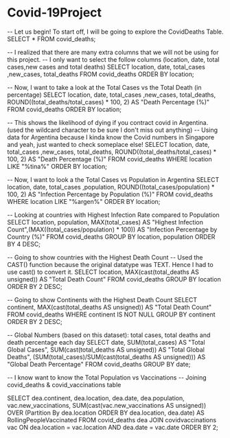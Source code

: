 # Covid-19Project

-- Let us begin! To start off, I will be going to explore the CovidDeaths Table.
SELECT *
FROM covid_deaths;

-- I realized that there are many extra columns that we will not be using for this project.
-- I only want to select the follow columns (location, date, total cases,new cases and total deaths)
SELECT location, date, total_cases ,new_cases, total_deaths
FROM covid_deaths
ORDER BY location;

-- Now, I want to take a look at the Total Cases vs the Total Death (in percentage)
SELECT location, date, total_cases ,new_cases, total_deaths, ROUND((total_deaths/total_cases) * 100, 2) AS "Death Percentage (%)"
FROM covid_deaths
ORDER BY location;

-- This shows the likelihood of dying if you contract covid in Argentina. (used the wildcard character to be sure I don't miss out anything)
-- Using data for Argentina because I kinda know the Covid numbers in Singapore and yeah, just wanted to check someplace else!
SELECT location, date, total_cases ,new_cases, total_deaths, ROUND((total_deaths/total_cases) * 100, 2) AS "Death Percentage (%)"
FROM covid_deaths
WHERE location LIKE "%tina%"
ORDER BY location;

-- Now, I want to look a the Total Cases vs Population in Argentina
SELECT location, date, total_cases ,population, ROUND((total_cases/population) * 100, 2) AS "Infection Percentage by Population (%)"
FROM covid_deaths
WHERE location LIKE "%argen%"
ORDER BY location;

-- Looking at countries with Highest Infection Rate compared to Population
SELECT location, population, MAX(total_cases) AS "Highest Infection Count",(MAX((total_cases/population) * 100)) AS "Infection Percentage by Country (%)"
FROM covid_deaths
GROUP BY location, population
ORDER BY 4 DESC;

-- Going to show countries with the Highest Death Count
-- Used the CAST() function because the original datatype was TEXT. Hence I had to use cast() to convert it.
SELECT location, MAX(cast(total_deaths AS unsigned)) AS "Total Death Count"
FROM covid_deaths
GROUP BY location
ORDER BY 2 DESC;

-- Going to show Continents with the Highest Death Count
SELECT continent, MAX(cast(total_deaths AS unsigned)) AS "Total Death Count"
FROM covid_deaths
WHERE continent IS NOT NULL
GROUP BY continent
ORDER BY 2 DESC;

-- Global Numbers (based on this dataset): total cases, total deaths and death percentage each day
SELECT date, SUM(total_cases) AS "Total Global Cases", SUM(cast(total_deaths AS unsigned)) AS "Total Global Deaths", (SUM(total_cases)/SUM(cast(total_deaths AS unsigned))) AS "Global Death Percentage"
FROM covid_deaths
GROUP BY date;

-- I know want to know the Total Population vs Vaccinations
-- Joining covid_deaths & covid_vaccinations table

SELECT dea.continent, dea.location, dea.date, dea.population, vac.new_vaccinations,
		SUM(cast(vac.new_vaccinations AS unsigned)) OVER (Partition By dea.location ORDER BY dea.location, dea.date) AS RollingPeopleVaccinated
FROM covid_deaths dea
JOIN covidvaccinations vac
	ON dea.location = vac.location
    AND dea.date = vac.date
ORDER BY 2;
